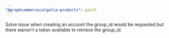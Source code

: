 ```yaml
---
"@graphcommerce/algolia-products": patch
---
```


Solve issue when creating an account the group_id would be requested but there wansn't a token available to retrieve the group_id.
